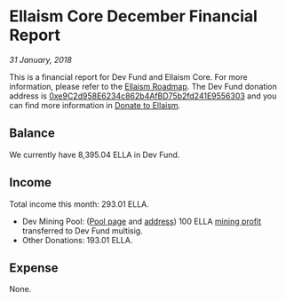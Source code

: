 # Ellaism Core December Financial Report

*31 January, 2018*

This is a financial report for Dev Fund and Ellaism Core. For more information, please refer to the [Ellaism Roadmap](https://ellaism.org/roadmap/). The Dev Fund donation address is [0xe9C2d958E6234c862b4AfBD75b2fd241E9556303](https://explorer.ellaism.org/addr/0xe9C2d958E6234c862b4AfBD75b2fd241E9556303) and you can find more information in [Donate to Ellaism](https://ellaism.org/donate/).

## Balance

We currently have 8,395.04 ELLA in Dev Fund.

## Income

Total income this month: 293.01 ELLA.

* Dev Mining Pool: ([Pool page](https://pool.ellaism.org) and [address](https://explorer.ellaism.org/addr/0x65767ec6d4d3d18a200842352485cdc37cbf3a21)) 100 ELLA [mining profit](https://explorer.ellaism.org/tx/0xb5be4286411fb6ff96444ac1747707992be6913b36156c6cf56f55e63bdc2fd3) transferred to Dev Fund multisig.
* Other Donations: 193.01 ELLA.

## Expense

None.
